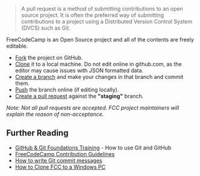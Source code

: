 > A pull request is a method of submitting contributions to an open source project. It is often the preferred way of submitting contributions to a project using a Distributed Version Control System (DVCS) such as Git.

FreeCodeCamp is an Open Source project and all of the contents are freely editable.

- [Fork](https://help.github.com/articles/fork-a-repo/) the project on GitHub.
- [Clone](https://help.github.com/articles/cloning-a-repository/) it to a local machine.  Do not edit online in github.com, as the editor may cause issues with JSON formatted data.
- [Create a branch](https://help.github.com/articles/creating-and-deleting-branches-within-your-repository/) and make your changes in that branch and commit them.
- [Push](https://help.github.com/articles/pushing-to-a-remote/) the branch online (if editing locally).
- [Create a pull request](https://help.github.com/articles/creating-a-pull-request/) against the **"staging"** branch.

*Note:  Not all pull requests are accepted. FCC project maintainers will explain the reason of non-acceptance.*

## Further Reading
* [GitHub & Git Foundations Training](https://www.youtube.com/playlist?list=PLg7s6cbtAD15G8lNyoaYDuKZSKyJrgwB-) - How to use Git and GitHub
* [FreeCodeCamp Contribution Guidelines](https://github.com/FreeCodeCamp/FreeCodeCamp#contributing)
* [How to write Git commit messages](http://chris.beams.io/posts/git-commit/)
* [How to Clone FCC to a Windows PC](https://github.com/FreeCodeCamp/FreeCodeCamp/wiki/How-to-clone-the-FreeCodeCamp-website-on-a-Windows-pc)